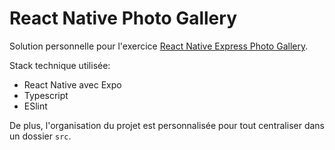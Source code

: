 # React Native Photo Gallery

Solution personnelle pour l'exercice
[React Native Express Photo Gallery](https://www.reactnative.express/exercises/photo_gallery).

Stack technique utilisée:

- React Native avec Expo
- Typescript
- ESlint

De plus, l'organisation du projet est personnalisée pour tout centraliser dans un dossier `src`.

